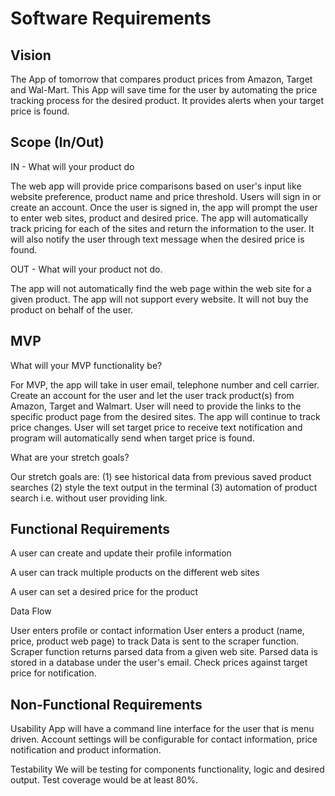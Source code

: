 # Software Requirements

## Vision

The App of tomorrow that compares product prices from Amazon, Target and Wal-Mart. This App will save time for the user by automating the price tracking process for the desired product.  It provides alerts when your target price is found.


## Scope (In/Out)

IN - What will your product do

The web app will provide price comparisons based on user's input like website preference, product name and price threshold.  Users will sign in or create an account. Once the user is signed in, the app will prompt the user to enter web sites, product and desired price.
The app will automatically track pricing for each of the sites and return the information to the user. It will also notify the user through text message when the desired price is found.

OUT - What will your product not do.

The app will not automatically find the web page within the web site for a given product. The app will not support every website.  It will not buy the product on behalf of the user.

## MVP

What will your MVP functionality be?

For MVP, the app will take in user email, telephone number and cell carrier. Create an account for the user and let the user track product(s) from Amazon, Target and Walmart.  User will need to provide the links to the specific product page from the desired sites. The app will continue to track price changes. User will set target price to receive text notification and program will automatically send when target price is found.

What are your stretch goals?

Our stretch goals are: (1) see historical data from previous saved product searches (2) style the text output in the terminal (3) automation of product search i.e. without user providing link.


## Functional Requirements

A user can create and update their profile information

A user can track multiple products on the different web sites

A user can set a desired price for the product

Data Flow

User enters profile or contact information
User enters a product  (name, price, product web page) to track
Data is sent to the scraper function.  
Scraper function returns parsed data from a given web site.
Parsed data is stored in a database under the user's email.
Check prices against target price for notification.

## Non-Functional Requirements

Usability
App will have a command line interface for the user that is menu driven. Account settings will be configurable for contact information, price notification and product information.

Testability
We will be testing for components functionality, logic and desired output. Test coverage would be at least 80%.